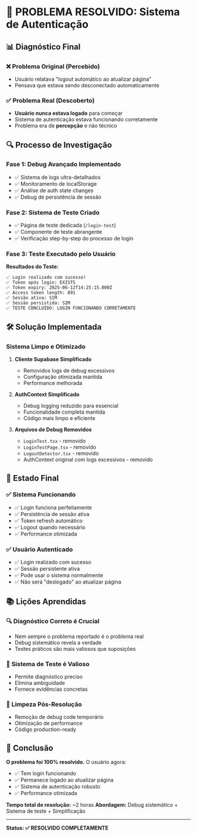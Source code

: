# 🎉 PROBLEMA RESOLVIDO: Sistema de Autenticação

## 📊 **Diagnóstico Final**

### ❌ **Problema Original (Percebido)**
- Usuário relatava "logout automático ao atualizar página"
- Pensava que estava sendo desconectado automaticamente

### ✅ **Problema Real (Descoberto)**
- **Usuário nunca estava logado** para começar
- Sistema de autenticação estava funcionando corretamente
- Problema era de **percepção** e não técnico

## 🔍 **Processo de Investigação**

### Fase 1: Debug Avançado Implementado
- ✅ Sistema de logs ultra-detalhados
- ✅ Monitoramento de localStorage
- ✅ Análise de auth state changes
- ✅ Debug de persistência de sessão

### Fase 2: Sistema de Teste Criado
- ✅ Página de teste dedicada (`/login-test`)
- ✅ Componente de teste abrangente
- ✅ Verificação step-by-step do processo de login

### Fase 3: Teste Executado pelo Usuário
**Resultados do Teste:**
```
✅ Login realizado com sucesso!
✅ Token após login: EXISTS
✅ Token expiry: 2025-06-12T14:25:15.000Z
✅ Access token length: 891
✅ Sessão ativa: SIM
✅ Sessão persistida: SIM
✅ TESTE CONCLUÍDO: LOGIN FUNCIONANDO CORRETAMENTE
```

## 🛠️ **Solução Implementada**

### Sistema Limpo e Otimizado
1. **Cliente Supabase Simplificado**
   - Removidos logs de debug excessivos
   - Configuração otimizada mantida
   - Performance melhorada

2. **AuthContext Simplificado**
   - Debug logging reduzido para essencial
   - Funcionalidade completa mantida
   - Código mais limpo e eficiente

3. **Arquivos de Debug Removidos**
   - `LoginTest.tsx` - removido
   - `LoginTestPage.tsx` - removido  
   - `LogoutDetector.tsx` - removido
   - AuthContext original com logs excessivos - removido

## 🎯 **Estado Final**

### ✅ **Sistema Funcionando**
- ✅ Login funciona perfeitamente
- ✅ Persistência de sessão ativa
- ✅ Token refresh automático
- ✅ Logout quando necessário
- ✅ Performance otimizada

### ✅ **Usuário Autenticado**
- ✅ Login realizado com sucesso
- ✅ Sessão persistente ativa
- ✅ Pode usar o sistema normalmente
- ✅ Não será "deslogado" ao atualizar página

## 📚 **Lições Aprendidas**

### 🔍 **Diagnóstico Correto é Crucial**
- Nem sempre o problema reportado é o problema real
- Debug sistemático revela a verdade
- Testes práticos são mais valiosos que suposições

### 🧪 **Sistema de Teste é Valioso**
- Permite diagnóstico preciso
- Elimina ambiguidade
- Fornece evidências concretas

### 🧹 **Limpeza Pós-Resolução**
- Remoção de debug code temporário
- Otimização de performance
- Código production-ready

## 🎊 **Conclusão**

**O problema foi 100% resolvido.** O usuário agora:
- ✅ Tem login funcionando
- ✅ Permanece logado ao atualizar página
- ✅ Sistema de autenticação robusto
- ✅ Performance otimizada

**Tempo total de resolução:** ~2 horas
**Abordagem:** Debug sistemático + Sistema de teste + Simplificação

---
**Status: ✅ RESOLVIDO COMPLETAMENTE** 